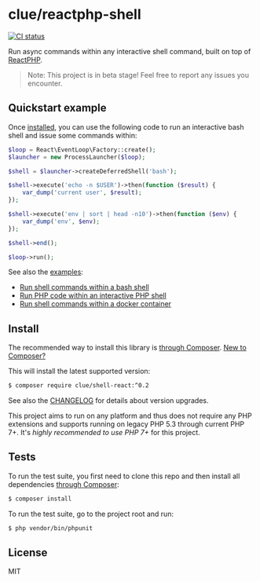# clue/reactphp-shell

[![CI status](https://github.com/clue/reactphp-shell/workflows/CI/badge.svg)](https://github.com/clue/reactphp-shell/actions)

Run async commands within any interactive shell command, built on top of [ReactPHP](https://reactphp.org/).

> Note: This project is in beta stage! Feel free to report any issues you encounter.

## Quickstart example

Once [installed](#install), you can use the following code to run an interactive
bash shell and issue some commands within:

```php
$loop = React\EventLoop\Factory::create();
$launcher = new ProcessLauncher($loop);

$shell = $launcher->createDeferredShell('bash');

$shell->execute('echo -n $USER')->then(function ($result) {
    var_dump('current user', $result);
});

$shell->execute('env | sort | head -n10')->then(function ($env) {
    var_dump('env', $env);
});

$shell->end();

$loop->run();
```

See also the [examples](examples):

* [Run shell commands within a bash shell](examples/bash.php)
* [Run PHP code within an interactive PHP shell](examples/php.php)
* [Run shell commands within a docker container](examples/docker.php)

## Install

The recommended way to install this library is [through Composer](https://getcomposer.org).
[New to Composer?](https://getcomposer.org/doc/00-intro.md)

This will install the latest supported version:

```bash
$ composer require clue/shell-react:^0.2
```

See also the [CHANGELOG](CHANGELOG.md) for details about version upgrades.

This project aims to run on any platform and thus does not require any PHP
extensions and supports running on legacy PHP 5.3 through current PHP 7+.
It's *highly recommended to use PHP 7+* for this project.

## Tests

To run the test suite, you first need to clone this repo and then install all
dependencies [through Composer](https://getcomposer.org):

```bash
$ composer install
```

To run the test suite, go to the project root and run:

```bash
$ php vendor/bin/phpunit
```

## License

MIT
